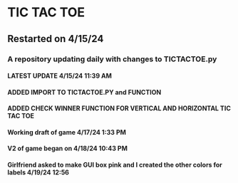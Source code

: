 # TIC TAC TOE

## Restarted on 4/15/24 

### A repository updating daily with changes to TICTACTOE.py

#### LATEST UPDATE 4/15/24 11:39 AM

#### ADDED IMPORT TO TICTACTOE.PY and FUNCTION

#### ADDED CHECK WINNER FUNCTION FOR VERTICAL AND HORIZONTAL TIC TAC TOE

#### Working draft of game 4/17/24 1:33 PM 

#### V2 of game began on 4/18/24 10:43 PM

#### Girlfriend asked to make GUI box pink and I created the other colors for labels 4/19/24 12:56